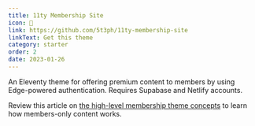 ```yaml
---
title: 11ty Membership Site
icon: 👥
link: https://github.com/5t3ph/11ty-membership-site
linkText: Get this theme
category: starter
order: 2
date: 2023-01-26
---
```


An Eleventy theme for offering premium content to members by using Edge-powered authentication. Requires Supabase and Netlify accounts.

Review this article on [the high-level membership theme concepts](/posts/building-a-membership-site-with-11ty/) to learn how members-only content works.
